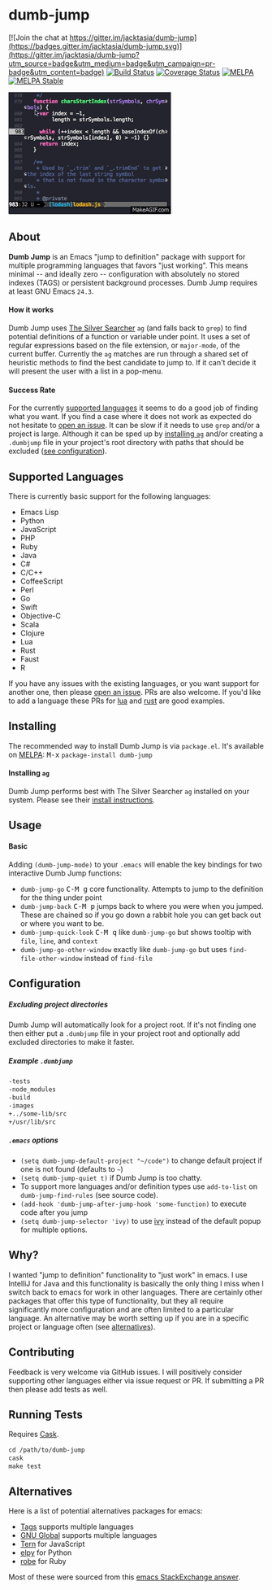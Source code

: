 # dumb-jump

[![Join the chat at https://gitter.im/jacktasia/dumb-jump](https://badges.gitter.im/jacktasia/dumb-jump.svg)](https://gitter.im/jacktasia/dumb-jump?utm_source=badge&utm_medium=badge&utm_campaign=pr-badge&utm_content=badge) [![Build Status](https://travis-ci.org/jacktasia/dumb-jump.svg)](https://travis-ci.org/jacktasia/dumb-jump) [![Coverage Status](https://coveralls.io/repos/jacktasia/dumb-jump/badge.svg?branch=master&service=github&x=1)](https://coveralls.io/github/jacktasia/dumb-jump?branch=master) [![MELPA](http://melpa.org/packages/dumb-jump-badge.svg?x=5)](http://melpa.org/#/dumb-jump) [![MELPA Stable](https://stable.melpa.org/packages/dumb-jump-badge.svg?x=1)](https://stable.melpa.org/#/dumb-jump)

![Dumb Jump GIF](media/dumb-jump-v2.gif?raw=true)

## About
**Dumb Jump** is an Emacs "jump to definition" package with support for multiple programming languages that favors "just working". This means minimal -- and ideally zero -- configuration with absolutely no stored indexes (TAGS) or persistent background processes. Dumb Jump requires at least GNU Emacs `24.3`.


#### How  it works
Dumb Jump uses [The Silver Searcher](https://github.com/ggreer/the_silver_searcher) `ag` (and falls back to `grep`) to find potential definitions of a function or variable under point. It uses a set of regular expressions based on the file extension, or `major-mode`, of the current buffer. Currently the `ag` matches are run through a shared set of heuristic methods to find the best candidate to jump to. If it can't decide it will present the user with a list in a pop-menu.

#### Success Rate
For the currently [supported languages](#supported-languages) it seems to do a good job of finding what you want. If you find a case where it does not work as expected do not hesitate to [open an issue](https://github.com/jacktasia/dumb-jump/issues). It can be slow if it needs to use `grep` and/or a project is large. Although it can be sped up by [installing `ag`](https://github.com/ggreer/the_silver_searcher#installing) and/or creating a `.dumbjump` file in your project's root directory with paths that should be excluded ([see configuration](#configuration)).


## Supported Languages

There is currently basic support for the following languages:

* Emacs Lisp
* Python
* JavaScript
* PHP
* Ruby
* Java
* C#
* C/C++
* CoffeeScript
* Perl
* Go
* Swift
* Objective-C
* Scala
* Clojure
* Lua
* Rust
* Faust
* R

If you have any issues with the existing languages, or you want support for another one, then please [open an issue](https://github.com/jacktasia/dumb-jump/issues). PRs are also welcome. If you'd like to add a language these PRs for [lua](https://github.com/jacktasia/dumb-jump/pull/33) and [rust](https://github.com/jacktasia/dumb-jump/pull/57) are good examples.

## Installing

The recommended way to install Dumb Jump is via `package.el`. It's available on [MELPA](http://melpa.org/#/dumb-jump): <kbd>M-x</kbd> `package-install dumb-jump`


#### Installing `ag`

Dumb Jump performs best with The Silver Searcher `ag` installed on your system. Please see their [install instructions](https://github.com/ggreer/the_silver_searcher#installing).

## Usage

#### Basic

Adding `(dumb-jump-mode)` to your `.emacs` will enable the key bindings for two interactive Dumb Jump functions:

* `dumb-jump-go` <kbd>C-M g</kbd> core functionality. Attempts to jump to the definition for the thing under point
* `dumb-jump-back` <kbd>C-M p</kbd> jumps back to where you were when you jumped. These are chained so if you go down a rabbit hole you can get back out or where you want to be.
* `dumb-jump-quick-look` <kbd>C-M q</kbd> like `dumb-jump-go` but shows tooltip with `file`, `line`, and `context`
* `dumb-jump-go-other-window` exactly like `dumb-jump-go` but uses `find-file-other-window` instead of `find-file`

## Configuration

##### Excluding project directories

Dumb Jump will automatically look for a project root. If it's not finding one then either put a `.dumbjump` file in your project root and optionally add excluded directories to make it faster.

##### Example `.dumbjump`

    -tests
    -node_modules
    -build
    -images
    +../some-lib/src
    +/usr/lib/src

##### `.emacs` options

* `(setq dumb-jump-default-project "~/code")` to change default project if one is not found (defaults to `~`)
* `(setq dumb-jump-quiet t)` if Dumb Jump is too chatty.
* To support more languages and/or definition types use `add-to-list` on `dumb-jump-find-rules` (see source code).
* `(add-hook 'dumb-jump-after-jump-hook 'some-function)` to execute code after you jump
* `(setq dumb-jump-selector 'ivy)` to use [ivy](https://github.com/abo-abo/swiper#ivy) instead of the default popup for multiple options.

## Why?

I wanted "jump to definition" functionality to "just work" in emacs. I use IntelliJ for Java and this functionality is basically the only thing I miss when I switch back to emacs for work in other languages. There are certainly other packages that offer this type of functionality, but they all require significantly more configuration and are often limited to a particular language. An alternative may be worth setting up if you are in a specific project or language often (see [alternatives](#alternatives)).

## Contributing

Feedback is very welcome via GitHub issues. I will positively consider supporting other languages either via issue request or PR. If submitting a PR then please add tests as well.

## Running Tests
Requires [Cask](https://github.com/cask/cask).

    cd /path/to/dumb-jump
    cask
    make test

## Alternatives

Here is a list of potential alternatives packages for emacs:

* [Tags](http://www.gnu.org/software/emacs/manual/html_node/emacs/Tags.html) supports multiple languages
* [GNU Global](http://www.gnu.org/software/global/) supports multiple languages
* [Tern](http://ternjs.net/) for JavaScript
* [elpy](https://github.com/jorgenschaefer/elpy) for Python
* [robe](https://github.com/dgutov/robe) for Ruby

Most of these were sourced from this [emacs StackExchange answer](http://emacs.stackexchange.com/questions/10125/can-emacs-support-go-to-declaration-of-function-in-an-entire-project).
